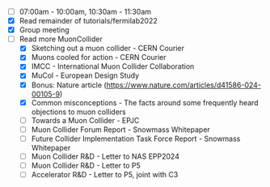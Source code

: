 - [ ] 07:00am - 10:00am, 10:30am - 11:30am
- [x] Read remainder of tutorials/fermilab2022
- [x] Group meeting
- [ ] Read more MuonCollider
  - [x] Sketching out a muon collider - CERN Courier
  - [x] Muons cooled for action - CERN Courier
  - [x] IMCC - International Muon Collider Collaboration
  - [x] MuCol - European Design Study
  - [x] Bonus: Nature article (https://www.nature.com/articles/d41586-024-00105-9)
  - [x] Common misconceptions - The facts around some frequently heard objections to muon colliders
  - [ ] Towards a Muon Collider - EPJC
  - [ ] Muon Collider Forum Report - Snowmass Whitepaper
  - [ ] Future Collider Implementation Task Force Report - Snowmass Whitepaper
  - [ ] Muon Collider R&D - Letter to NAS EPP2024
  - [ ] Muon Collider R&D - Letter to P5
  - [ ] Accelerator R&D - Letter to P5, joint with C3
